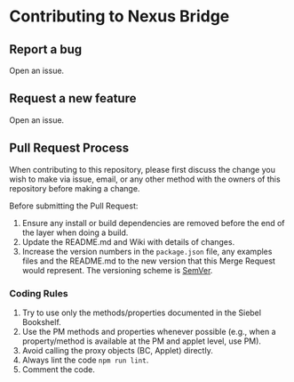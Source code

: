 # Contributing to Nexus Bridge

## Report a bug

Open an issue. 

## Request a new feature

Open an issue. 

## Pull Request Process

When contributing to this repository, please first discuss the change you wish to make via issue,
email, or any other method with the owners of this repository before making a change. 

Before submitting the Pull Request:
1. Ensure any install or build dependencies are removed before the end of the layer when doing a 
   build.
2. Update the README.md and Wiki with details of changes.
3. Increase the version numbers in the `package.json` file, any examples files and the README.md 
   to the new version that this Merge Request would represent. 
   The versioning scheme is [SemVer](http://semver.org/).

### Coding Rules

1. Try to use only the methods/properties documented in the Siebel Bookshelf.
2. Use the PM methods and properties whenever possible (e.g., when a property/method is available at the PM and applet level, use PM).
3. Avoid calling the proxy objects (BC, Applet) directly. 
4. Always lint the code `npm run lint`.
5. Comment the code.
